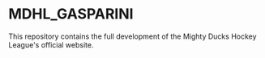 # MDHL_GASPARINI
This repository contains the full development of the Mighty Ducks Hockey League's official website.
